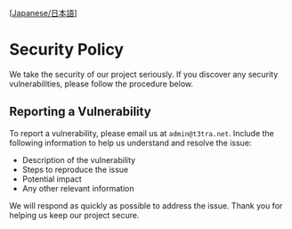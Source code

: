 [[Japanese/日本語](SECURITY.ja.md)]

# Security Policy

We take the security of our project seriously. If you discover any security vulnerabilities, please follow the procedure below.

## Reporting a Vulnerability

To report a vulnerability, please email us at `admin@t3tra.net`. Include the following information to help us understand and resolve the issue:

- Description of the vulnerability
- Steps to reproduce the issue
- Potential impact
- Any other relevant information

We will respond as quickly as possible to address the issue. Thank you for helping us keep our project secure.
